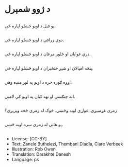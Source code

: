 # د ژوو شمېرل

##
یو فیل د اوبو څښلو لپاره ځي.

##
دوې زرافې د اوبو څښلو لپاره ځي.

##
درې غوایان او څلور مرغان د اوبو څښلو لپاره ځي.

##
پنځه امپالان او شپږ خنځیران د اوبو څښلو لپاره ځي.

##
اووه ګوره خره د اوبو په لور منډه وهي.

##
اته چنګښې او نهه کبان په اوبو کې لامبي.

##

زمری غړمبیږي. غواړي اوبه وڅښي. څوک له زمري څخه وېرېږي؟

##
یو هاتي له زمري سره اوبه څښي.

##
* License: [CC-BY]
* Text: Zanele Buthelezi, Thembani Dladla, Clare Verbeek
* Illustration: Rob Owen
* Translation: Darakhte Danesh
* Language: ps
